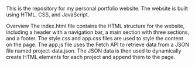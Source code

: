 This is the repository for my personal portfolio website. The website is built using HTML, CSS, and JavaScript.

Overview
The index.html file contains the HTML structure for the website, including a header with a navigation bar, a main section with three sections, and a footer. The style.css and app.css files are used to style the content on the page. The app.js file uses the Fetch API to retrieve data from a JSON file named project-data.json. The JSON data is then used to dynamically create HTML elements for each project and append them to the page.
